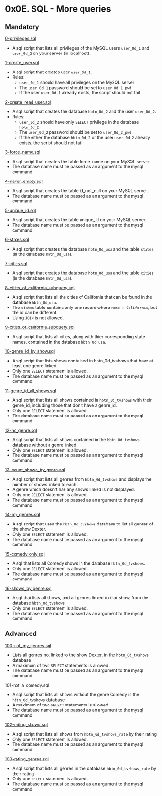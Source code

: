 # 0x0E. SQL - More queries

## Mandatory

[0-privileges.sql](./0-privileges.sql)

- A sql script that lists all privileges of the MySQL users `user_0d_1` and
  `user_0d_2` on your server (in localhost).

[1-create_user.sql](./1-create_user.sql)

- A sql script that creates user `user_0d_1`.
- Rules:
  - `user_0d_1` should have all privileges on the MySQL server
  - The `user_0d_1` password should be set to `user_0d_1_pwd`
  - If the user `user_0d_1` already exists, the script should not fail

[2-create_read_user.sql](./2-create_read_user.sql)

- A sql script that creates the database `hbtn_0d_2` and the user `user_0d_2`.
- Rules:
  - `user_0d_2` should have only `SELECT` privilege in the database `hbtn_0d_2`
  - The `user_0d_2` password should be set to `user_0d_2_pwd`
  - If the either the database `hbtn_0d_2` or the user `user_0d_2` already
    exists, the script should not fail

[3-force_name.sql](./3-force_name.sql)

- A sql script that creates the table force_name on your MySQL server.
- The database name must be passed as an argument to the mysql command

[4-never_empty.sql](./4-never_empty.sql)

- A sql script that creates the table id_not_null on your MySQL server.
- The database name must be passed as an argument to the mysql command

[5-unique_id.sql](./5-unique_id.sql)

- A sql script that creates the table unique_id on your MySQL server.
- The database name must be passed as an argument to the mysql command

[6-states.sql](./6-states.sql)

- A sql script that creates the database `hbtn_0d_usa` and the table `states`
  (in the database `hbtn_0d_usa`).

[7-cities.sql](./7-cities.sql)

- A sql script that creates the database `hbtn_0d_usa` and the table `cities`
  (in the database `hbtn_0d_usa`).

[8-cities_of_california_subquery.sql](./8-cities_of_california_subquery.sql)

- A sql script that lists all the cities of California that can be found in
  the database `hbtn_0d_usa`.
- The `states` table contains only one record where `name = California`, but
  the id can be different.
- Using `JOIN` is not allowed.

[9-cities_of_california_subquery.sql](./9-cities_by_state_join.sql)

- A sql script that lists all cities, along with thier corresponding state
  names, contained in the database `hbtn_0d_usa`.

[10-genre_id_by_show.sql](./10-genre_id_by_show.sql)

- A sql script that lists shows contained in hbtn_0d_tvshows that have at
  least one genre linked.
- Only one `SELECT` statement is allowed.
- The database name must be passed as an argument to the mysql command

[11-genre_id_all_shows.sql](./11-genre_id_all_shows.sql)

- A sql script that lists all shows contained in `hbtn_0d_tvshows` with their
  genre_id, including those that don't have a genre_id.
- Only one `SELECT` statement is allowed.
- The database name must be passed as an argument to the mysql command

[12-no_genre.sql](./12-no_genre.sql)

- A sql script that lists all shows contained in the `hbtn_0d_tvshows` database
  without a genre linked
- Only one `SELECT` statement is allowed.
- The database name must be passed as an argument to the mysql command

[13-count_shows_by_genre.sql](./13-count_shows_by_genre.sql)

- A sql script that lists all genres from `hbtn_0d_tvshows` and displays the
  number of shows linked to each.
- A genre which doesn't has any shows linked is not displayed.
- Only one `SELECT` statement is allowed.
- The database name must be passed as an argument to the mysql command

[14-my_genres.sql](./14-my_genres.sql)

- A sql script that uses the `hbtn_0d_tvshows` database to list all genres of
  the show Dexter.
- Only one `SELECT` statement is allowed.
- The database name must be passed as an argument to the mysql command

[15-comedy_only.sql](./15-comedy_only.sql)

- A sql that lists all Comedy shows in the database `hbtn_0d_tvshows`.
- Only one `SELECT` statement is allowed.
- The database name must be passed as an argument to the mysql command

[16-shows_by_genre.sql](./16-shows_by_genre.sql)

- A sql that lists all shows, and all genres linked to that show, from the
  database `hbtn_0d_tvshows`.
- Only one `SELECT` statement is allowed.
- The database name must be passed as an argument to the mysql command

## Advanced

[100-not_my_genres.sql](./100-not_my_genres.sql)

- Lists all genres not linked to the show Dexter, in the `hbtn_0d_tvshows` database
- A maximum of two `SELECT` statements is allowed.
- The database name must be passed as an argument to the mysql command

[101-not_a_comedy.sql](./101-not_a_comedy.sql)

- A sql script that lists all shows without the genre Comedy in
  the `hbtn_0d_tvshows` database
- A maximum of two `SELECT` statements is allowed.
- The database name must be passed as an argument to the mysql command

[102-rating_shows.sql](./102-rating_shows.sql)

- A sql script that lists all shows from `hbtn_0d_tvshows_rate` by their rating
- Only one `SELECT` statement is allowed.
- The database name must be passed as an argument to the mysql command

[103-rating_genres.sql](./103-rating_genres.sql)

- A sql script that lists all genres in the database `hbtn_0d_tvshows_rate`
  by their rating
- Only one `SELECT` statement is allowed.
- The database name must be passed as an argument to the mysql command
